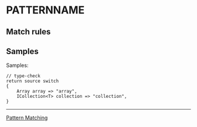 PATTERNNAME
=========================

> 

Match rules
------------

Samples
------------

Samples:
```
// type-check
return source switch
{
	Array array => "array",
	ICollection<T> collection => "collection",
}
```
---
[Pattern Matching](<../Pattern matching.md>)